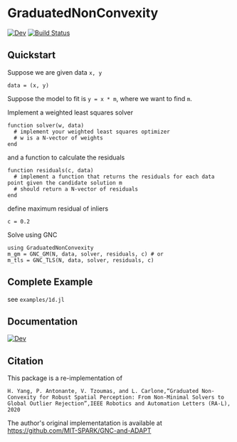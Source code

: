 # GraduatedNonConvexity

<!-- [![Stable](https://img.shields.io/badge/docs-stable-blue.svg)](https://dev10110.github.io/GraduatedNonConvexity.jl/stable/) -->
[![Dev](https://img.shields.io/badge/docs-dev-blue.svg)](https://dev10110.github.io/GraduatedNonConvexity.jl/dev/)
[![Build Status](https://github.com/dev10110/GraduatedNonConvexity.jl/actions/workflows/CI.yml/badge.svg?branch=main)](https://github.com/dev10110/GraduatedNonConvexity.jl/actions/workflows/CI.yml?query=branch%3Amain)


## Quickstart

Suppose we are given data `x, y`

```
data = (x, y)
```

Suppose the model to fit is `y = x * m`, where we want to find `m`. 


Implement a weighted least squares solver 
```
function solver(w, data)
  # implement your weighted least squares optimizer
  # w is a N-vector of weights 
end
```

and a function to calculate the residuals
```
function residuals(c, data)
  # implement a function that returns the residuals for each data point given the candidate solution m
  # should return a N-vector of residuals
end
```

define maximum residual of inliers
```
c = 0.2
```

Solve using GNC
```
using GraduatedNonConvexity
m_gm = GNC_GM(N, data, solver, residuals, c) # or
m_tls = GNC_TLS(N, data, solver, residuals, c)
```

## Complete Example
see `examples/1d.jl`

## Documentation

[![Dev](https://img.shields.io/badge/docs-dev-blue.svg)](https://dev10110.github.io/GraduatedNonConvexity.jl/dev/)


## Citation
This package is a re-implementation of 
```
H. Yang, P. Antonante, V. Tzoumas, and L. Carlone,“Graduated Non-Convexity for Robust Spatial Perception: From Non-Minimal Solvers to Global Outlier Rejection”,IEEE Robotics and Automation Letters (RA-L), 2020
```

The author's original implementatation is available at https://github.com/MIT-SPARK/GNC-and-ADAPT
